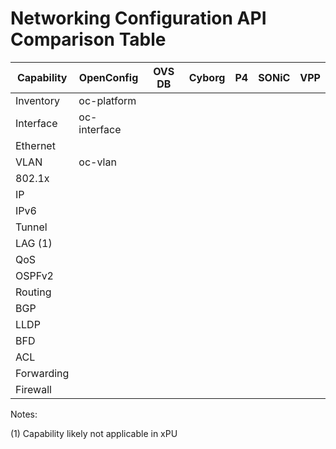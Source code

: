 # Networking Configuration API Comparison Table

| Capability | OpenConfig   | OVS DB | Cyborg | P4 | SONiC | VPP |
|------------|--------------|--------|--------|----|-------|-----|
| Inventory  | oc-platform  |        |        |    |       |     |
| Interface  | oc-interface |        |        |    |       |     |
| Ethernet   |              |        |        |    |       |     |
| VLAN       | oc-vlan      |        |        |    |       |     |
| 802.1x     |              |        |        |    |       |     |
| IP         |              |        |        |    |       |     |
| IPv6       |              |        |        |    |       |     |
| Tunnel     |              |        |        |    |       |     |
| LAG (1)    |              |        |        |    |       |     |
| QoS        |              |        |        |    |       |     |
| OSPFv2     |              |        |        |    |       |     |
| Routing    |              |        |        |    |       |     |
| BGP        |              |        |        |    |       |     |
| LLDP       |              |        |        |    |       |     |
| BFD        |              |        |        |    |       |     |
| ACL        |              |        |        |    |       |     |
| Forwarding |              |        |        |    |       |     |
| Firewall   |              |        |        |    |       |     |

Notes:

(1) Capability likely not applicable in xPU
